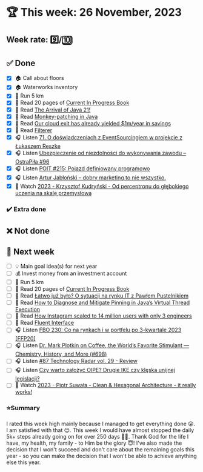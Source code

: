 # 🏆 This week: 26 November, 2023

## Week rate: 9️⃣/🔟

## ✅ Done
- [x] 🏠 Call about floors
- [x] 🏠 Waterworks inventory
- [x] 🏃 Run 5 km
- [x] 📗 Read 20 pages of [Current In Progress Book](https://github.com/BartoszDabek/bdabek.pl/blob/master/miscellaneous/books.md)
- [x] 📗 Read [The Arrival of Java 21!](https://inside.java/2023/09/19/the-arrival-of-java-21/)
- [x] 📗 Read [Monkey-patching in Java](https://blog.frankel.ch/monkeypatching-java/)
- [x] 📗 Read [Our cloud exit has already yielded $1m/year in savings](https://world.hey.com/dhh/our-cloud-exit-has-already-yielded-1m-year-in-savings-db358dea)
- [x] 📗 Read [Filterer](https://java-design-patterns.com/patterns/filterer/)
- [x] 🎧 Listen [71. O doświadczeniach z EventSourcingiem w projekcie z Łukaszem Reszke](https://bettersoftwaredesign.pl/episodes/71)
- [x] 🎧 Listen [Ubezpieczenie od niezdolności do wykonywania zawodu – OstraPiła #96](https://ostrapila.pl/ubezpieczenie-od-niezdolnosci-do-wykonywania-zawodu-96)
- [x] 🎧 Listen [POIT #215: Pojazd definiowany programowo](https://porozmawiajmyoit.pl/poit-215-pojazd-definiowany-programowo/)
- [x] 🎧 Listen [Artur Jabłoński – dobry marketing to nie wszystko.](https://zaprojektujswojezycie.pl/artur-jablonski-dobry-marketing-to-nie-wszystko/)
- [x] 🎥 Watch [2023 - Krzysztof Kudryński - Od perceptronu do głębokiego uczenia na skalę przemysłową](https://youtu.be/UGRQuI_87_g)

### ✔️ Extra done

## ❌ Not done

## 📝 Next week
- [ ] 💡 Main goal idea(s) for next year
- [ ] 💰 Invest money from an investment account
- [ ] 🏃 Run 5 km
- [ ] 📗 Read 20 pages of [Current In Progress Book](https://github.com/BartoszDabek/bdabek.pl/blob/master/miscellaneous/books.md)
- [ ] 📗 Read [Łatwo już było? O sytuacji na rynku IT z Pawłem Pustelnikiem](https://geek.justjoin.it/latwo-juz-bylo-o-sytuacji-na-rynku-it/)
- [ ] 📗 Read [How to Diagnose and Mitigate Pinning in Java’s Virtual Thread Execution](https://foojay.io/today/how-to-diagnose-and-mitigate-pinning-in-javas-virtual-thread-execution/)
- [ ] 📗 Read [How Instagram scaled to 14 million users with only 3 engineers](https://engineercodex.substack.com/p/how-instagram-scaled-to-14-million)
- [ ] 📗 Read [Fluent Interface](https://java-design-patterns.com/patterns/fluentinterface/)
- [ ] 🎧 Listen [FBO 230: Co na rynkach i w portfelu po 3-kwartale 2023 [FFP20]](https://open.spotify.com/episode/5QQq29CTQ0LBYavdbGzkD1)
- [ ] 🎧 Listen [Dr. Mark Plotkin on Coffee, the World’s Favorite Stimulant — Chemistry, History, and More (#698)](https://tim.blog/2023/10/13/story-of-coffee/)
- [ ] 🎧 Listen [#87 Technology Radar vol. 29 - Review](https://patoarchitekci.io/87/)
- [ ] 🎧 Listen [Czy warto założyć OIPE? Drugie IKE czy klęska unijnej legislacji?](https://inwestomat.eu/czy-warto-zalozyc-oipe/)
- [ ] 🎥 Watch [2023 - Piotr Suwała - Clean & Hexagonal Architecture - it really works!](https://youtu.be/ET_Otfuy3os)

### ⭐Summary
I rated this week high mainly because I managed to get everything done 😝. I am satisfied with that 😌. This week I would have almost stopped the daily 5k+ steps already going on for over 250 days 🥳🤫. Thank God for the life I have, my health, my family - to Him be the glory 😇! I've also made the decision that I won't succeed and don't care about the remaining goals this year - so you can make the decision that I won't be able to achieve anything else this year.
